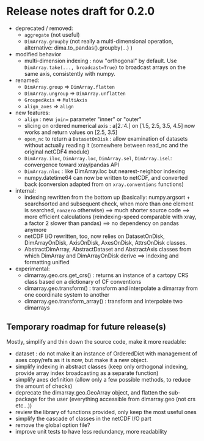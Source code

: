 Release notes draft for 0.2.0
=============================
- deprecated / removed:
    - `aggregate` (not useful)
    - `DimArray.groupby` (not really a multi-dimensional operation, alternative: dima.to_pandas().groupby(...) )
- modified behavior
    - multi-dimension indexing : now "orthogonal" by default. Use `DimArray.take(..., broadcast=True)` to broadcast arrays on the same axis, consistently with numpy.
- renamed:
    - `DimArray.group` => `DimArray.flatten`
    - `DimArray.ungroup` => `DimArray.unflatten`
    - `GroupedAxis` => `MultiAxis`
    - `align_axes` => `align`
- new features:
    - `align` : new `join=` parameter "inner" or "outer"
    - slicing on ordered numerical axis : a[2.:4.] on [1.5, 2.5, 3.5, 4.5] now works and return values on [2.5, 3.5]
    - `open_nc` to return a `DatasetOnDisk` : allow examination of datasets without actually reading it (somewhere between read_nc and the original netCDF4 module)
    - `DimArray.iloc`, `DimArray.loc`, `DimArray.sel`, `DimArray.isel`: convergence toward xray/pandas API
    - `DimArray.nloc` : like DimArray.loc but nearest-neighbor indexing
    - numpy.datetime64 can now be written to netCDF, and converted back (conversion adapted from on `xray.conventions` functions)
- internal:
    - indexing rewritten from the bottom up (basically: numpy.argsort + searchsorted and subsequent check, when more than one element is searched, `nonzero` otherwise)
        ==> much shorter source code 
        ==> more efficient calculations (reindexing-speed comparable with xray, a factor 2 slower than pandas)
        ==> no dependency on pandas anymore
    - netCDF I/O rewritten, too, now relies on DatasetOnDisk, DimArrayOnDisk, AxisOnDisk, AxesOnDisk, AttrsOnDisk classes.
    - AbstractDimArray, AbstractDataset and AbstractAxis classes from which DimArray and DimArrayOnDisk derive
        ==> indexing and formatting unified
- experimental:
    - dimarray.geo.crs.get_crs() : returns an instance of a cartopy CRS class based on a dictionary of CF conventions
    - dimarray.geo.transform() : transform and interpolate a dimarray from one coordinate system to another
    - dimarray.geo.transform_array() : transform and interpolate two dimarrays 

Temporary roadmap for future release(s)
---------------------------------------
Mostly, simplify and thin down the source code, make it more readable:
- dataset : do not make it an instance of OrderedDict with management of axes copy/refs as it is now, but make it a new object.
- simplify indexing in abstract classes (keep only orthogonal indexing, provide array index broadcasting as a separate function)
- simplify axes definition (allow only a few possible methods, to reduce the amount of checks)
- deprecate the dimarray.geo.GeoArray object, and flatten the sub-package for the user 
  (everything accessible from dimarray.geo (not crs etc...))
- review the library of functions provided, only keep the most useful ones
- simplify the cascade of classes in the netCDF I/O part
- remove the global option file?
- improve unit tests to have less redundancy, more readability
